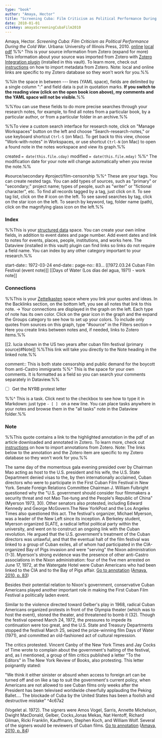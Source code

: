 ```yaml
---
type: "book"
author: "Amaya, Hector"
title: "Screening Cuba: Film Criticism as Political Performance During the Cold War"
date: 2010-01-01
citekey: amayaScreeningCubaFilm2010
---
```

Amaya, Hector. _Screening Cuba: Film Criticism as Political Performance During the Cold War_. Urbana: University of Illinois Press, 2010.
[online](http://zotero.org/users/40/items/FNBY5ZA2) [local](zotero://select/library/items/FNBY5ZA2) [pdf](file:///Users/er/zotero/storage/P7ES36W9/Amaya_Screening%20Cuba%20Film%20Criticism%20as%20Political%20Perfor_2010.pdf)
%%^ This is your source information from Zotero (expand for more)
 This information about your source was imported from Zotero with [Zotero Integration plugin](https://github.com/mgmeyers/obsidian-zotero-integration) (installed in this vault). To learn more, check out [instructions](https://publish.obsidian.md/history-notes/From+Zotero+Annotations+to+Obsidian+Research+Notes) on how to import metadata from Zotero. 
 Note: local and online links are specific to my Zotero database so they won't work for you.%%

 %%In the space in between --- lines (YAML space), fields are delimited by a single column ":" and field data is put in quotation marks. __If you switch to the reading view (click on the open book icon above), my comments and the YAML space will not be visible.__%%

 %%You can use these fields to do more precise searches through your research notes, for example, to find all notes from a particular book, by a particular author, or from a particular folder in an archive.%% 

 %%To view a custom search interface for research note, click on "Manage Workspaces" button on the left and choose "Search-research-notes," or use keyboard shortcut `Ctrl-S` (on Mac). To get back to this view, choose "Work-with-notes" in Workspaces, or use shortcut `Ctrl-N` (on Mac) to open a found note in the notes workspace and view its graph.%%

created `= date(this.file.cday)`
modified `= date(this.file.mday)`
%%^ The modification date for your note will change automatically when you revise the note.%%

#source/secondary
#project/film-censorship
%%^ These are your tags. 
 You can create nested tags. You can add types of sources, such as "primary" or "secondary;" project name; types of people, such as "writer" or "fictional character", etc. 
 To find all records tagged by a tag, just click on it.
 To see tag list, click on the # icon on the left. 
 To see saved searches by tag, click on the star icon on the left. To search by keyword, tag, folder name (path), click on the magnifying glass icon on the left.%%
### Index
%%This is your [structured data](https://port.sas.ac.uk/mod/book/view.php?id=75&chapterid=129) space. 
 You can create your own inline fields, in addition to event dates and page number. Add event dates and link to notes for events, places, people, institutions, and works here. The Dataview (installed in this vault) plugin can find links so links do not require a field name. You can index by any other category important to your research.%%
 
start-date:: 1972-03-24
end-date::
page-no:: 83...
[[1972.03.24 Cuban Film Festival (event note)]]
[[Days of Water (Los días del agua, 1971) - work note]]

### Connections
%%This is your [Zettelkasten](https://en.wikipedia.org/wiki/Zettelkasten) space where you link your quotes and ideas.
 In the Backlinks section, on the bottom left, you see all notes that link to this note. ->
 Your connections are displayed in the graph on the left. Each type of note has its own color. Click on the gear icon in the graph and the expand the Groups category to see how to set up your colors. To include only quotes from sources on this graph, type "#source" in the Filters section->
 Here you create links between notes and, if needed, links to Zotero items.%%

[[2. lucia shown in the US two years after cuban film festival (primary source)#Note]]
%%This link will take you directly to the Note heading in the linked note.%%
 
comment:: This is both state censorship and public demand for the boycott from anti-Castro immigrants
%%^ This is the space for your own comments. 
 It is formatted as a field so you can search your comments separately in Dataview.%%

- [ ] Get the NYRB protest letter

%%^ This is a task. 
 Click next to the checkbox to see how to type it in Markdown: just type `- [ ] ` on a new line. You can place tasks anywhere in your notes and browse them in the "all tasks" note in the Dataview folder.%%
 
### Note
%%This quote contains a link to the highlighted annotation in the pdf of an article downloaded and annotated in Zotero. 
 To learn more, check out [instructions](https://publish.obsidian.md/history-notes/From+Zotero+Annotations+to+Obsidian+Research+Notes) on how to import annotations from Zotero. 
 Note: The links below to the annotation and the Zotero item are specific to my Zotero database so they won't work for you.%%
 
The same day of the momentous gala evening presided over by Chairman Mao acting as host to the U.S. president and his wife, the U.S. State Department denied visas to the, by then internationally acclaimed, Cuban directors who were to participate in the First Cuban Film Festival in New York. Senate Foreign Relations Committee Chairman J. William Fulbright questioned why the "U.S. government should consider four filmmakers a security threat and not Mao Tse-tung and the People's Republic of China" (Myerson 1973, 30). Other senators also protested, including Edward Kennedy and George McGovern.The New YorkPost and the Los Angeles Times also questioned this act. The festival's organizer, Michael Myerson, was a leader of the New Left since its inception. A Berkeley student, Myerson organized SLATE, a radical leftist political party within the university, and went on to construct an ongoing link with the Cuban revolution. He argued that the U.S. government's treatment of the Cuban directors was unlawful, and that the eventual halt of the film festival was linked to a group of Cuban exiles, all of whom had participated in the CIA-organized Bay of Pigs invasion and were "serving" the Nixon administration (1-3). Myerson's strong evidence was the presence of other anti-Castro associations in the Nixon administration: four of the five men arrested on June 17, 1972, at the Watergate Hotel were Cuban Americans who had been linked to the CIA and to the Bay of Pigs affair. [Go to annotation](zotero://open-pdf/library/items/P7ES36W9?page=83&annotation=9Y3TZADV) ([Amaya, 2010, p. 83](zotero://select/library/items/FNBY5ZA2))

Besides their potential relation to Nixon's government, conservative Cuban Americans played another important role in making the First Cuban Film Festival a politically laden event. 

Similar to the violence directed toward Gelber's play in 1968, radical Cuban Americans organized protests in front of the Olympia theater (which was to host the event), stoned the theater, and threatened to bomb it (32). Though the festival opened March 24, 1972, the pressures to impede its continuation were too great, and the U.S. State and Treasury Departments stopped the festival March 25, seized the prize-winning film Days of Water (1971), and committed an old-fashioned act of cultural repression. 

The critics protested. Vincent Canby of the New York Times and Jay Cocks of Time wrote to complain about the government's halting of the festival, and, as I mentioned, a group of film critics published a letter "To the Editors" in The New York Review of Books, also protesting. This letter poignantly stated: 

"We think it either sinister or absurd when access to foreign art can be turned off and on like a tap to suit the government's current policy, when Americans are not allowed to see Cuban films only weeks after the President has been televised worldwide cheerfully applauding the Peking Ballet.... The blockade of Cuba by the United States has been a foolish and destructive mistake"  ^4c67a2

(Vogelet al. 1972). The signers were Amos Vogel, Sarris, Annette Michelson, Dwight MacDonald, Gelber, Cocks,Jonas Mekas, Nat Hentoff, Richard Gilman, Ricki Franklin, Kauffmann, Stephen Koch, and William Wolf. Several of the signers would be reviewers of Cuban films. [Go to annotation](zotero://open-pdf/library/items/P7ES36W9?page=84&annotation=LZC4ECHZ) ([Amaya, 2010, p. 84](zotero://select/library/items/FNBY5ZA2))
